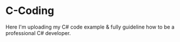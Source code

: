 # C-Coding
Here I'm uploading my C# code example &amp; fully guideline how to be a professional C# developer.
